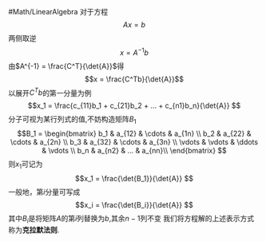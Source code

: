 #Math/LinearAlgebra
对于方程$$Ax = b$$
两侧取逆$$x = A^{-1}b$$
由$A^{-1} = \frac{C^T}{\det{A}}$得
$$x = \frac{C^Tb}{\det{A}}$$
以展开$C^Tb$的第一分量为例
$$x_1 = \frac{c_{11}b_1 + c_{21}b_2 + ... + c_{n1}b_n}{\det{A}} $$
分子可视为某行列式的值,不妨构造矩阵$B_1$
$$B_1 = \begin{bmatrix}
b_1 & a_{12} & \cdots & a_{1n} \\
b_2 & a_{22} & \cdots & a_{2n} \\
b_3 & a_{32} & \cdots & a_{3n} \\
\vdots & \vdots & \ddots & \vdots \\
b_n & a_{n2} & ... & a_{nn}\\
\end{bmatrix}
$$
则$x_1$可记为
$$x_1 = \frac{\det{B_1}}{\det{A}} $$
一般地，第$i$分量可写成
$$x_i = \frac{\det{B_i}}{\det{A}} $$
其中$B_i$是将矩阵$A$的第$i$列替换为$b$,其余$n-1$列不变
我们将方程解的上述表示方式称为**克拉默法则**.
